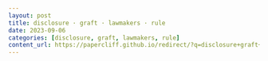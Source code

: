 ```yaml
---
layout: post
title: disclosure · graft · lawmakers · rule
date: 2023-09-06
categories: [disclosure, graft, lawmakers, rule]
content_url: https://papercliff.github.io/redirect/?q=disclosure+graft+lawmakers+rule&tbs=cdr:1,cd_min:9/5/2023,cd_max:9/7/2023
---
```

